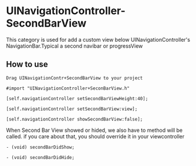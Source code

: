 # UINavigationController-SecondBarView
This category is used for add a custom view below UINavigationController's NavigationBar.Typical a second navibar or progressView

## How to use
```
Drag UINavigationContr+SecondBarView to your project
```
```
#import "UINavigationController+SeconBarView.h"
```
```
[self.navigationController setSecondBarViewHeight:40];
```
```
[self.navigationController setSecondBarView:view];
```
```
[self.navigationController showSecondBarView:false];
```

When Second Bar View showed or hided, we also have to method will be called. if you care about that, you should override it in your viewcontroller
```
- (void) secondBarDidShow;
```
````
- (void) secondBarDidHide;
````

